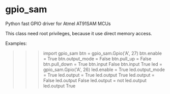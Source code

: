 # gpio_sam
Python fast GPIO driver for Atmel AT91SAM MCUs

This class need root privileges, because it use direct memory access.

Examples:
>>> import gpio_sam
>>> btn = gpio_sam.Gpio('A', 27)
>>> btn.enable = True
>>> btn.output_mode = False
>>> btn.pull_up = False
>>> btn.pull_down = True
>>> btn.input
  False
>>> btn.input
  True
>>> led = gpio_sam.Gpio('A', 26)
>>> led.enable = True
>>> led.output_mode = True
>>> led.output = True
>>> led.output
  True
>>> led.output = False
>>> led.output
  False
>>> led.output = not led.output
>>> led.output
  True
